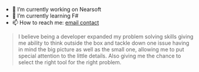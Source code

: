 <!--
**B1tF8er/B1tF8er** is a ✨ _special_ ✨ repository because its `README.md` (this file) appears on your GitHub profile.
-->

- 🔭 I’m currently working on Nearsoft
- 🌱 I’m currently learning F#
- 📫 How to reach me: [email contact](ofeth@hotmail.com)

>I believe being a developer expanded my problem solving skills giving me ability to think outside the
box and tackle down one issue having in mind the big picture as well as the small one, allowing me to
put special attention to the little details. Also giving me the chance to select the right tool for the right
problem.
